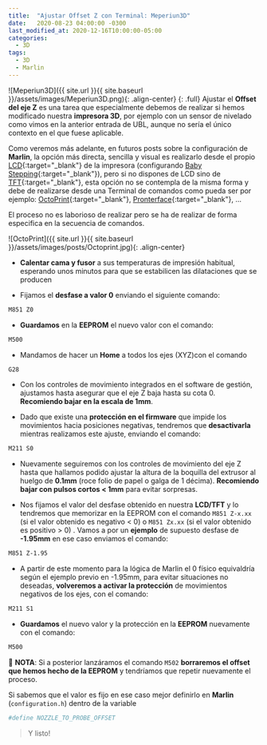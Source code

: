 ```yaml
---
title:  "Ajustar Offset Z con Terminal: Meperiun3D"
date:   2020-08-23 04:00:00 -0300
last_modified_at: 2020-12-16T10:00:00-05:00
categories:
  - 3D
tags:
  - 3D
  - Marlin
---
```


![Meperiun3D]({{ site.url }}{{ site.baseurl }}/assets/images/Meperiun3D.png){: .align-center}
{: .full}
Ajustar el **Offset del eje Z** es una tarea que especialmente debemos de realizar si hemos modificado nuestra **impresora 3D**, por ejemplo con un sensor de nivelado como vimos en la anterior entrada de UBL, aunque no sería el único contexto en el que fuese aplicable.

Como veremos más adelante, en futuros posts sobre la configuración de **Marlin**, la opción más directa, sencilla y visual es realizarlo desde el propio [LCD](https://reprap.org/wiki/RepRapDiscount_Full_Graphic_Smart_Controller){:target="_blank"} de la impresora (configurando [Baby Stepping](https://marlinfw.org/docs/gcode/M290.html){:target="_blank"}), pero si no dispones de LCD sino de [TFT](https://reprap.org/wiki/Mks_tft){:target="_blank"}, esta opción no se contempla de la misma forma y debe de realizarse desde una Terminal de comandos como pueda ser por ejemplo: [OctoPrint](https://lordpedal.github.io/docker/3d/octoprint-docker/){:target="_blank"}, [Pronterface](https://www.pronterface.com/){:target="_blank"}, …

El proceso no es laborioso de realizar pero se ha de realizar de forma especifica en la secuencia de comandos.

![OctoPrint]({{ site.url }}{{ site.baseurl }}/assets/images/posts/Octoprint.jpg){: .align-center}

- **Calentar cama y fusor** a sus temperaturas de impresión habitual, esperando unos minutos para que se estabilicen las dilataciones que se producen

- Fijamos el **desfase a valor 0** enviando el siguiente comando:

```bash
M851 Z0
```

- **Guardamos** en la **EEPROM** el nuevo valor con el comando:

```bash
M500
```

- Mandamos de hacer un **Home** a todos los ejes (XYZ)con el comando

```bash
G28
```

- Con los controles de movimiento integrados en el software de gestión, ajustamos hasta asegurar que el eje Z baja hasta su cota 0. **Recomiendo bajar en la escala de 1mm**.

- Dado que existe una **protección en el firmware** que impide los movimientos hacia posiciones negativas, tendremos que **desactivarla** mientras realizamos este ajuste, enviando el comando:

```bash
M211 S0
```

- Nuevamente seguiremos con los controles de movimiento del eje Z hasta que hallamos podido ajustar la altura de la boquilla del extrusor al huelgo de **0.1mm** (roce folio de papel o galga de 1 décima). **Recomiendo bajar con pulsos cortos < 1mm** para evitar sorpresas.

- Nos fijamos el valor del desfase obtenido en nuestra **LCD/TFT** y lo tendremos que memorizar en la EEPROM con el comando `M851 Z-x.xx` (si el valor obtenido es negativo < 0) o `M851 Zx.xx` (si el valor obtenido es positivo > 0) .  Vamos a por un **ejemplo** de supuesto desfase de **-1.95mm** en ese caso enviamos el comando:

```bash
M851 Z-1.95
```

- A partir de este momento para la lógica de Marlin el 0 físico equivaldría según el ejemplo previo en -1.95mm, para evitar situaciones no deseadas, **volveremos a activar la protección** de movimientos negativos de los ejes, con el comando:

```bash
M211 S1
```

- **Guardamos** el  nuevo valor y la protección en la **EEPROM** nuevamente con el comando:

```bash
M500
```

📝 **NOTA**: Si a posterior lanzáramos el comando `M502` **borraremos el offset que hemos hecho de la EEPROM** y tendríamos que repetir nuevamente el proceso.

Si sabemos que el valor es fijo en ese caso mejor definirlo en **Marlin** (`configuration.h`) dentro de la variable

```bash
#define NOZZLE_TO_PROBE_OFFSET
```

> Y listo!

